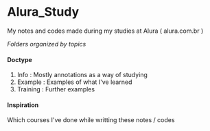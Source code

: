 # Alura_Study
My notes and codes made during my studies at Alura ( alura.com.br )

_Folders organized by topics_

#### Doctype
1. Info : Mostly annotations as a way of studying
2. Example : Examples of what I've learned
3. Training : Further examples

#### Inspiration
Which courses I've done while writting these notes / codes